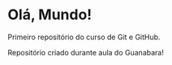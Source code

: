 # Olá, Mundo!
 Primeiro repositório do curso de Git e GitHub.

Repositório criado durante aula do Guanabara!